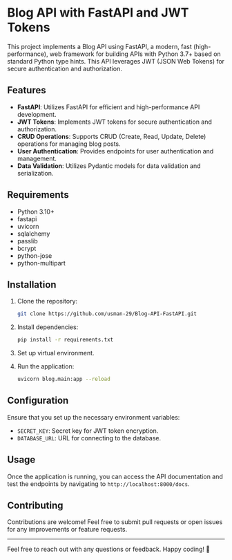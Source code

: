 # Blog API with FastAPI and JWT Tokens

This project implements a Blog API using FastAPI, a modern, fast (high-performance), web framework for building APIs with Python 3.7+ based on standard Python type hints. This API leverages JWT (JSON Web Tokens) for secure authentication and authorization.

## Features

- **FastAPI**: Utilizes FastAPI for efficient and high-performance API development.
- **JWT Tokens**: Implements JWT tokens for secure authentication and authorization.
- **CRUD Operations**: Supports CRUD (Create, Read, Update, Delete) operations for managing blog posts.
- **User Authentication**: Provides endpoints for user authentication and management.
- **Data Validation**: Utilizes Pydantic models for data validation and serialization.

## Requirements

- Python 3.10+
- fastapi
- uvicorn
- sqlalchemy
- passlib
- bcrypt
- python-jose
- python-multipart

## Installation

1. Clone the repository:

   ```bash
   git clone https://github.com/usman-29/Blog-API-FastAPI.git

2. Install dependencies:

   ```bash
   pip install -r requirements.txt
   ```

3. Set up virtual environment.

4. Run the application:

   ```bash
   uvicorn blog.main:app --reload
   ```

## Configuration

Ensure that you set up the necessary environment variables:

- `SECRET_KEY`: Secret key for JWT token encryption.
- `DATABASE_URL`: URL for connecting to the database.

## Usage

Once the application is running, you can access the API documentation and test the endpoints by navigating to `http://localhost:8000/docs`.


## Contributing

Contributions are welcome! Feel free to submit pull requests or open issues for any improvements or feature requests.

---

Feel free to reach out with any questions or feedback. Happy coding! 🚀